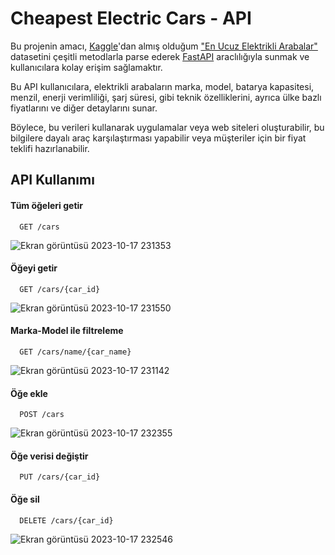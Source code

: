 
# Cheapest Electric Cars - API

Bu projenin amacı, [Kaggle](https://www.kaggle.com)'dan almış olduğum ["En Ucuz Elektrikli Arabalar"](https://www.kaggle.com/datasets/kkhandekar/cheapest-electric-cars) datasetini çeşitli metodlarla parse ederek [FastAPI](https://fastapi.tiangolo.com) araclılığıyla sunmak ve kullanıcılara kolay erişim sağlamaktır.

Bu API kullanıcılara, elektrikli arabaların marka, model, batarya kapasitesi, menzil, enerji verimliliği, şarj süresi, gibi teknik özelliklerini, ayrıca ülke bazlı fiyatlarını ve diğer detaylarını sunar. 

Böylece, bu verileri kullanarak uygulamalar veya web siteleri oluşturabilir, bu bilgilere dayalı araç karşılaştırması yapabilir veya müşteriler için bir fiyat teklifi hazırlanabilir.


## API Kullanımı

#### Tüm öğeleri getir

```
  GET /cars
```

![Ekran görüntüsü 2023-10-17 231353](https://github.com/KaganMuslu/API_electric_cars/assets/71410113/c63e9469-8854-4551-a0e5-883ed8e1f2ae)


#### Öğeyi getir

```
  GET /cars/{car_id}
```

![Ekran görüntüsü 2023-10-17 231550](https://github.com/KaganMuslu/API_electric_cars/assets/71410113/32f5a29e-1534-4ffe-9f20-e64e241632f5)


#### Marka-Model ile filtreleme

```
  GET /cars/name/{car_name}
```

![Ekran görüntüsü 2023-10-17 231142](https://github.com/KaganMuslu/API_electric_cars/assets/71410113/d9635424-1e0c-4dea-aa97-46bd9194f29a)


#### Öğe ekle

```
  POST /cars
```

![Ekran görüntüsü 2023-10-17 232355](https://github.com/KaganMuslu/API_electric_cars/assets/71410113/004dab66-cb7f-4e13-8366-e7959df5e36a)


#### Öğe verisi değiştir

```
  PUT /cars/{car_id}
```

#### Öğe sil

```
  DELETE /cars/{car_id}
```

![Ekran görüntüsü 2023-10-17 232546](https://github.com/KaganMuslu/API_electric_cars/assets/71410113/0bed4992-916f-468a-9862-322cc8a55884)



